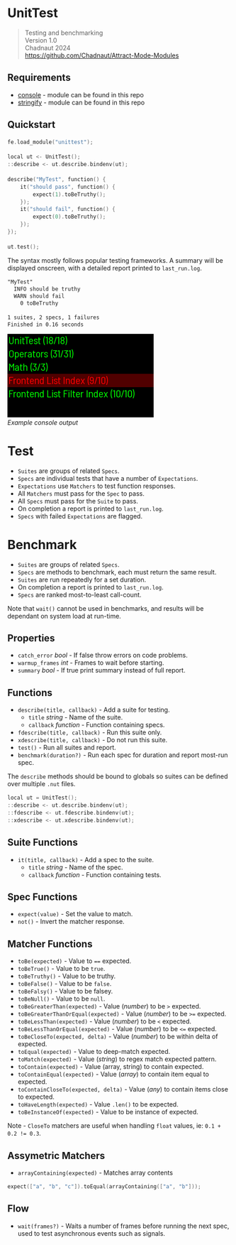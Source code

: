 # UnitTest

> Testing and benchmarking  
> Version 1.0  
> Chadnaut 2024  
> https://github.com/Chadnaut/Attract-Mode-Modules

## Requirements

- [console](https://github.com/Chadnaut/Attract-Mode-Modules/blob/master/modules/console) - module can be found in this repo
- [stringify](https://github.com/Chadnaut/Attract-Mode-Modules/blob/master/modules/stringify) - module can be found in this repo


## Quickstart

```cpp
fe.load_module("unittest");

local ut <- UnitTest();
::describe <- ut.describe.bindenv(ut);

describe("MyTest", function() {
    it("should pass", function() {
        expect(1).toBeTruthy();
    });
    it("should fail", function() {
        expect(0).toBeTruthy();
    });
});

ut.test();
```

The syntax mostly follows popular testing frameworks. A summary will be displayed onscreen, with a detailed report printed to `last_run.log`.

```log
"MyTest"
  INFO should be truthy
  WARN should fail
    0 toBeTruthy

1 suites, 2 specs, 1 failures
Finished in 0.16 seconds
```

![Example](example.png)\
*Example console output*

# Test

- `Suites` are groups of related `Specs`.
- `Specs` are individual tests that have a number of `Expectations`.
- `Expectations` use `Matchers` to test function responses.
- All `Matchers` must pass for the `Spec` to pass.
- All `Specs` must pass for the `Suite` to pass.
- On completion a report is printed to `last_run.log`.
- `Specs` with failed `Expectations` are flagged.

# Benchmark

- `Suites` are groups of related `Specs`.
- `Specs` are methods to benchmark, each must return the same result.
- `Suites` are run repeatedly for a set duration.
- On completion a report is printed to `last_run.log`.
- `Specs` are ranked most-to-least call-count.

Note that `wait()` cannot be used in benchmarks, and results will be dependant on system load at run-time.

## Properties

- `catch_error` *bool* - If false throw errors on code problems.
- `warmup_frames` *int* - Frames to wait before starting.
- `summary` *bool* - If true print summary instead of full report.

## Functions

- `describe(title, callback)` - Add a suite for testing.
  - `title` *string* - Name of the suite.
  - `callback` *function* - Function containing specs.
- `fdescribe(title, callback)` - Run this suite only.
- `xdescribe(title, callback)` - Do not run this suite.
- `test()` - Run all suites and report.
- `benchmark(duration?)` - Run each spec for duration and report most-run spec.

The `describe` methods should be bound to globals so suites can be defined over multiple `.nut` files.

```cpp
local ut = UnitTest();
::describe <- ut.describe.bindenv(ut);
::fdescribe <- ut.fdescribe.bindenv(ut);
::xdescribe <- ut.xdescribe.bindenv(ut);
```

## Suite Functions

- `it(title, callback)` - Add a spec to the suite.
  - `title` *string* - Name of the spec.
  - `callback` *function* - Function containing tests.

## Spec Functions

- `expect(value)` - Set the value to match.
- `not()` - Invert the matcher response.

## Matcher Functions

- `toBe(expected)` - Value to `==` expected.
- `toBeTrue()` - Value to be `true`.
- `toBeTruthy()` - Value to be truthy.
- `toBeFalse()` - Value to be `false`.
- `toBeFalsy()` - Value to be falsey.
- `toBeNull()` - Value to be `null`.
- `toBeGreaterThan(expected)` - Value (*number*) to be `>` expected.
- `toBeGreaterThanOrEqual(expected)` - Value (*number*) to be `>=` expected.
- `toBeLessThan(expected)` - Value (*number*) to be `<` expected.
- `toBeLessThanOrEqual(expected)` - Value (*number*) to be `<=` expected.
- `toBeCloseTo(expected, delta)` - Value (*number*) to be within delta of expected.
- `toEqual(expected)` - Value to deep-match expected.
- `toMatch(expected)` - Value (*string*) to regex match expected pattern.
- `toContain(expected)` - Value (array, string) to contain expected.
- `toContainEqual(expected)` - Value (*array*) to contain item equal to expected.
- `toContainCloseTo(expected, delta)` - Value (*any*) to contain items close to expected.
- `toHaveLength(expected)` - Value `.len()` to be expected.
- `toBeInstanceOf(expected)` - Value to be instance of expected.

Note - `CloseTo` matchers are useful when handling `float` values, ie: `0.1 + 0.2 != 0.3`.

## Assymetric Matchers

- `arrayContaining(expected)` - Matches array contents
```cpp
expect(["a", "b", "c"]).toEqual(arrayContaining(["a", "b"]));
```

## Flow

- `wait(frames?)` - Waits a number of frames before running the next spec, used to test asynchronous events such as signals.
